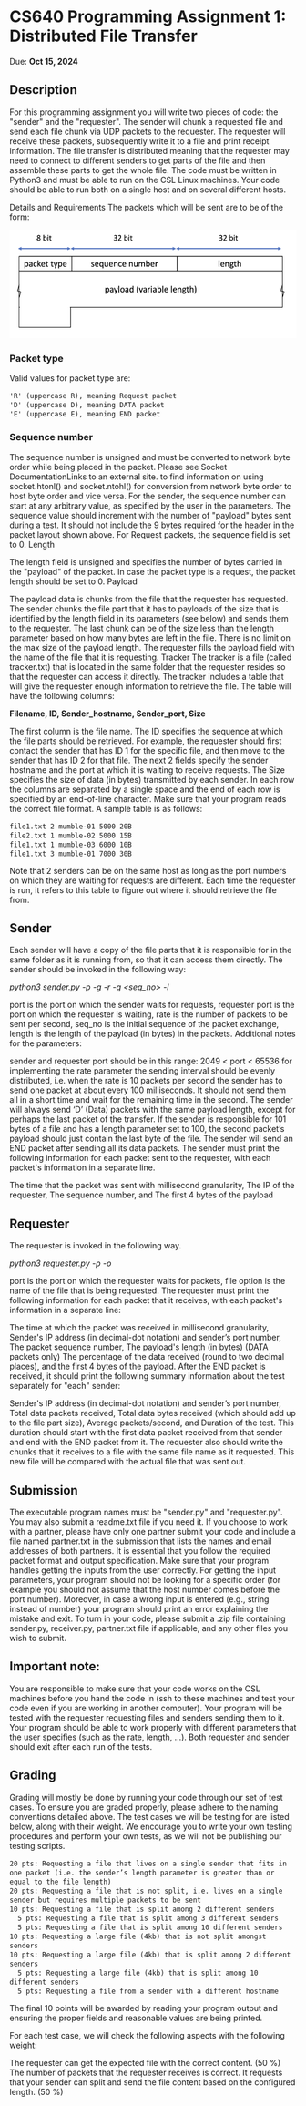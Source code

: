 # CS640 Programming Assignment 1: Distributed File Transfer

Due: **Oct 15, 2024**

## Description
For this programming assignment you will write two pieces of code: the "sender" and the "requester". The sender will chunk a requested file and send each file chunk via UDP packets to the requester. The requester will receive these packets, subsequently write it to a file and print receipt information. The file transfer is distributed meaning that the requester may need to connect to different senders to get parts of the file and then assemble these parts to get the whole file. The code must be written in Python3 and must be able to run on the CSL Linux machines. Your code should be able to run both on a single host and on several different hosts.

Details and Requirements
The packets which will be sent are to be of the form:

![Packet Format Image](packet-format.png)

### Packet type

Valid values for packet type are:

```
'R' (uppercase R), meaning Request packet
'D' (uppercase D), meaning DATA packet
'E' (uppercase E), meaning END packet
```

### Sequence number

The sequence number is unsigned and must be converted to network byte order while being placed in the packet. Please see Socket DocumentationLinks to an external site.  to find information on using socket.htonl() and socket.ntohl() for conversion from network byte order to host byte order and vice versa.
For the sender, the sequence number can start at any arbitrary value, as specified by the user in the parameters. The sequence value should increment with the number of "payload" bytes sent during a test. It should not include the 9 bytes required for the header in the packet layout shown above.
For Request packets, the sequence field is set to 0.
Length

The length field is unsigned and specifies the number of bytes carried in the "payload" of the packet.
In case the packet type is a request, the packet length should be set to 0.
Payload

The payload data is chunks from the file that the requester has requested. The sender chunks the file part that it has to payloads of the size that is identified by the length field in its parameters (see below) and sends them to the requester. The last chunk can be of the size less than the length parameter based on how many bytes are left in the file.
There is no limit on the max size of the payload length.
The requester fills the payload field with the name of the file that it is requesting.
Tracker
The tracker is a file (called tracker.txt) that is located in the same folder that the requester resides so that the requester can access it directly. The tracker includes a table that will give the requester enough information to retrieve the file. The table will have the following columns:

**Filename, ID, Sender_hostname, Sender_port, Size**

The first column is the file name.
The ID specifies the sequence at which the file parts should be retrieved. For example, the requester should first contact the sender that has ID 1 for the specific file, and then move to the sender that has ID 2 for that file.
The next 2 fields specify the sender hostname and the port at which it is waiting to receive requests.
The Size specifies the size of data (in bytes) transmitted by each sender.
In each row the columns are separated by a single space and the end of each row is specified by an end-of-line character. Make sure that your program reads the correct file format. A sample table is as follows:

```
file1.txt 2 mumble-01 5000 20B
file2.txt 1 mumble-02 5000 15B
file1.txt 1 mumble-03 6000 10B
file1.txt 3 mumble-01 7000 30B
```

Note that 2 senders can be on the same host as long as the port numbers on which they are waiting for requests are different. Each time the requester is run, it refers to this table to figure out where it should retrieve the file from.

## Sender
Each sender will have a copy of the file parts that it is responsible for in the same folder as it is running from, so that it can access them directly. The sender should be invoked in the following way:

 _python3 sender.py -p <port> -g <requester port> -r <rate> -q <seq_no> -l <length>_

port is the port on which the sender waits for requests,
requester port is the port on which the requester is waiting,
rate is the number of packets to be sent per second,
seq_no is the initial sequence of the packet exchange,
length is the length of the payload (in bytes) in the packets.
Additional notes for the parameters:

sender and requester port should be in this range: 2049 < port < 65536
for implementing the rate parameter the sending interval should be evenly distributed, i.e. when the rate is 10 packets per second the sender has to send one packet at about every 100 milliseconds. It should not send them all in a short time and wait for the remaining time in the second.
The sender will always send ‘D’ (Data) packets with the same payload length, except for perhaps the last packet of the transfer. If the sender is responsible for 101 bytes of a file and has a length parameter set to 100, the second packet’s payload should just contain the last byte of the file.
The sender will send an END packet after sending all its data packets.
The sender must print the following information for each packet sent to the requester, with each packet's information in a separate line.

The time that the packet was sent with millisecond granularity,
The IP of the requester,
The sequence number, and
The first 4 bytes of the payload

## Requester

The requester is invoked in the following way.

 _python3 requester.py -p <port> -o <file option>_

port is the port on which the requester waits for packets,
file option is the name of the file that is being requested.
The requester must print the following information for each packet that it receives, with each packet's information in a separate line:

The time at which the packet was received in millisecond granularity,
Sender's IP address (in decimal-dot notation) and sender’s port number,
The packet sequence number,
The payload's length (in bytes)
(DATA packets only) The percentage of the data received (round to two decimal places), and
the first 4 bytes of the payload.
After the END packet is received, it should print the following summary information about the test separately for "each" sender:

Sender's IP address (in decimal-dot notation) and sender’s port number,
Total data packets received,
Total data bytes received (which should add up to the file part size),
Average packets/second, and
Duration of the test. This duration should start with the first data packet received from that sender and end with the END packet from it.
The requester also should write the chunks that it receives to a file with the same file name as it requested. This new file will be compared with the actual file that was sent out.

## Submission

The executable program names must be "sender.py" and "requester.py".
You may also submit a readme.txt file if you need it.
If you choose to work with a partner, please have only one partner submit your code and include a file named partner.txt in the submission that lists the names and email addresses of both partners. 
It is essential that you follow the required packet format and output specification. Make sure that your program handles getting the inputs from the user correctly. For getting the input parameters, your program should not be looking for a specific order (for example you should not assume that the host number comes before the port number). Moreover, in case a wrong input is entered (e.g., string instead of number) your program should print an error explaining the mistake and exit.
To turn in your code, please submit a .zip file containing sender.py, receiver.py, partner.txt file if applicable, and any other files you wish to submit.

## Important note:

You are responsible to make sure that your code works on the CSL machines before you hand the code in (ssh to these machines and test your code even if you are working in another computer).
Your program will be tested with the requester requesting files and senders sending them to it. Your program should be able to work properly with different parameters that the user specifies (such as the rate, length, ...). Both requester and sender should exit after each run of the tests.

## Grading

Grading will mostly be done by running your code through our set of test cases. To ensure you are graded properly, please adhere to the naming conventions detailed above. The test cases we will be testing for are listed below, along with their weight. We encourage you to write your own testing procedures and perform your own tests, as we will not be publishing our testing scripts. 

```
20 pts: Requesting a file that lives on a single sender that fits in one packet (i.e. the sender’s length parameter is greater than or equal to the file length)
20 pts: Requesting a file that is not split, i.e. lives on a single sender but requires multiple packets to be sent
10 pts: Requesting a file that is split among 2 different senders
  5 pts: Requesting a file that is split among 3 different senders
  5 pts: Requesting a file that is split among 10 different senders
10 pts: Requesting a large file (4kb) that is not split amongst senders
10 pts: Requesting a large file (4kb) that is split among 2 different senders
  5 pts: Requesting a large file (4kb) that is split among 10 different senders
  5 pts: Requesting a file from a sender with a different hostname
```

The final 10 points will be awarded by reading your program output and ensuring the proper fields and reasonable values are being printed.

For each test case, we will check the following aspects with the following weight: 

The requester can get the expected file with the correct content. (50 %)
The number of packets that the requester receives is correct. It requests that your sender can split and send the file content based on the configured length. (50 %)
